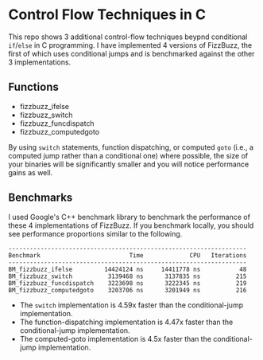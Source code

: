 # Control Flow Techniques in C

This repo shows 3 additional control-flow techniques beypnd conditional `if`/`else` in C programming. I have implemented 4 versions of FizzBuzz, the first of which uses conditional jumps and is benchmarked against the other 3 implementations.

## Functions
- fizzbuzz_ifelse
- fizzbuzz_switch
- fizzbuzz_funcdispatch
- fizzbuzz_computedgoto

By using `switch` statements, function dispatching, or computed `goto` (i.e., a computed jump rather than a conditional one) where possible, the size of your binaries will be significantly smaller and you will notice performance gains as well.

## Benchmarks

I used Google's C++ benchmark library to benchmark the performance of these 4 implementations of FizzBuzz. If you benchmark locally, you should see performance proportions similar to the following.

```
-------------------------------------------------------------------
Benchmark                         Time             CPU   Iterations
-------------------------------------------------------------------
BM_fizzbuzz_ifelse         14424124 ns     14411778 ns           48
BM_fizzbuzz_switch          3139468 ns      3137835 ns          215
BM_fizzbuzz_funcdispatch    3223698 ns      3222345 ns          219
BM_fizzbuzz_computedgoto    3203706 ns      3201949 ns          216
```

- The `switch` implementation is 4.59x faster than the conditional-jump implementation.
- The function-dispatching implementation is 4.47x faster than the conditional-jump implementation.
- The computed-goto implementation is 4.5x faster than the conditional-jump implementation.
